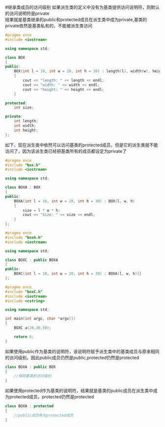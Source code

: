 #继承类成员的访问级别
如果派生类的定义中没有为基类提供访问说明符，则默认的访问说明符是private      
结果就是基类继承的public和protected成员在派生类中成为private,基类的private依然是基类私有的，不能被派生类访问          
```cpp
#pragma once
#include <iostream>

using namespace std;

class BOX
{
public:
	BOX(int l = 10, int w = 20, int h = 30) : length(l), width(w), height(h)
	{
		cout << "length: " << length << endl;
		cout << "width: " << width << endl;
		cout << "height: " << height << endl;
	}

protected:
	int size;

private:
	int length;
	int width;
	int height;
};
```
如下，现在派生类中依然可以访问基类的protected成员，但是它的派生类就不能访问了，因为该派生类已经把基类所有的成员都设定为private了         
```cpp
#pragma once
#include "box.h"
#include <iostream>

using namespace std;

class BOXA : BOX
{
public:
	BOXA(int l = 10, int w = 20, int h = 30) : BOX(l, w, h)
	{
		size = l * w * h;
		cout << "Size: " << size << endl;
	}
};
```
```cpp
#pragma once
#include "boxA.h"
#include <iostream>

using namespace std;

class BOXC : public BOXA
{
public:
	BOXC(int l = 10, int w = 20, int h = 30) : BOXA(l, w, h){}
};
```
```cpp
#pragma once
#include "boxC.h"
#include <iostream>
#include <cstring>

using namespace std;

int main(int argc, char *argv[])
{
	BOXC a(20,30,50);

	return 0;
}
```

如果使用public作为基类的说明符，该说明符赋予派生类中的基类成员与原来相同的访问级别，因此public成员仍然是public,protected仍然是protected              
```cpp
class BOXA : public BOX
{
	//保持基类的访问级别
}
```

如果使用protected作为基类的说明符，结果就是基类的public成员在派生类中成为protected成员，protected仍然是protected           
```cpp
class BOXA : protected
{
	//public成员称为protected成员
}
```

